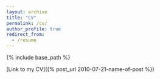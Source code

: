 ```yaml
---
layout: archive
title: "CV"
permalink: /cv/
author_profile: true
redirect_from:
  - /resume
---
```


{% include base_path %}

[Link to my CV]({% post_url 2010-07-21-name-of-post %})

